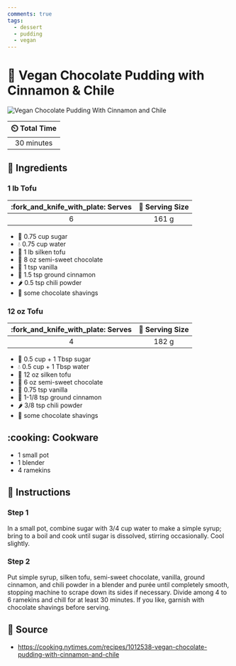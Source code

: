 ```yaml
---
comments: true
tags:
  - dessert
  - pudding
  - vegan
---
```

# :custard: Vegan Chocolate Pudding with Cinnamon & Chile

![Vegan Chocolate Pudding With Cinnamon and Chile](../assets/images/vegan-chocolate-pudding-with-cinnamon-and-chile.jpg)

| :timer_clock: Total Time  |
|:-------------------------:|
| 30 minutes                |

## :salt: Ingredients

### 1 lb Tofu

|:fork_and_knife_with_plate: Serves   | :fork_and_knife: Serving Size |
|:-----------------------------------:|:-----------------------------:|
| 6                                   | 161 g                         |

- :candy: 0.75 cup sugar
- :droplet: 0.75 cup water
- :butter: 1 lb silken tofu
- :chocolate_bar: 8 oz semi-sweet chocolate
- :ice_cream: 1 tsp vanilla
- :custard: 1.5 tsp ground cinnamon
- :hot_pepper: 0.5 tsp chili powder
- :chocolate_bar: some chocolate shavings

### 12 oz Tofu

|:fork_and_knife_with_plate: Serves   | :fork_and_knife: Serving Size |
|:-----------------------------------:|:-----------------------------:|
| 4                                   | 182 g                         |

- :candy: 0.5 cup + 1 Tbsp sugar
- :droplet: 0.5 cup + 1 Tbsp water
- :butter: 12 oz silken tofu
- :chocolate_bar: 6 oz semi-sweet chocolate
- :ice_cream: 0.75 tsp vanilla
- :custard: 1-1/8 tsp ground cinnamon
- :hot_pepper: 3/8 tsp chili powder
- :chocolate_bar: some chocolate shavings

## :cooking: Cookware

- 1 small pot
- 1 blender
- 4 ramekins

## :pencil: Instructions

### Step 1

In a small pot, combine sugar with 3/4 cup water to make a simple syrup; bring to a boil and cook until sugar is
dissolved, stirring occasionally. Cool slightly.

### Step 2

Put simple syrup, silken tofu, semi-sweet chocolate, vanilla, ground cinnamon, and chili powder in a blender and purée
until completely smooth, stopping machine to scrape down its sides if necessary. Divide among 4 to 6 ramekins and
chill for at least 30 minutes. If you like, garnish with chocolate shavings before serving.

## :link: Source

- <https://cooking.nytimes.com/recipes/1012538-vegan-chocolate-pudding-with-cinnamon-and-chile>

